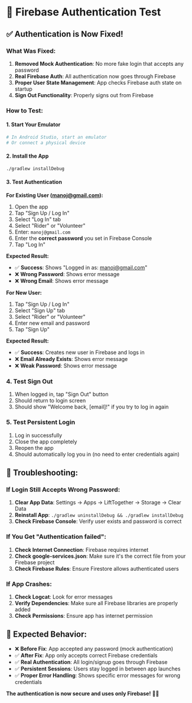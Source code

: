# 🔐 Firebase Authentication Test

## ✅ **Authentication is Now Fixed!**

### **What Was Fixed:**
1. **Removed Mock Authentication**: No more fake login that accepts any password
2. **Real Firebase Auth**: All authentication now goes through Firebase
3. **Proper User State Management**: App checks Firebase auth state on startup
4. **Sign Out Functionality**: Properly signs out from Firebase

### **How to Test:**

#### **1. Start Your Emulator**
```bash
# In Android Studio, start an emulator
# Or connect a physical device
```

#### **2. Install the App**
```bash
./gradlew installDebug
```

#### **3. Test Authentication**

**For Existing User (manoj@gmail.com):**
1. Open the app
2. Tap "Sign Up / Log In"
3. Select "Log In" tab
4. Select "Rider" or "Volunteer"
5. Enter: `manoj@gmail.com`
6. Enter the **correct password** you set in Firebase Console
7. Tap "Log In"

**Expected Result:**
- ✅ **Success**: Shows "Logged in as: manoj@gmail.com"
- ❌ **Wrong Password**: Shows error message
- ❌ **Wrong Email**: Shows error message

**For New User:**
1. Tap "Sign Up / Log In"
2. Select "Sign Up" tab
3. Select "Rider" or "Volunteer"
4. Enter new email and password
5. Tap "Sign Up"

**Expected Result:**
- ✅ **Success**: Creates new user in Firebase and logs in
- ❌ **Email Already Exists**: Shows error message
- ❌ **Weak Password**: Shows error message

### **4. Test Sign Out**
1. When logged in, tap "Sign Out" button
2. Should return to login screen
3. Should show "Welcome back, [email]!" if you try to log in again

### **5. Test Persistent Login**
1. Log in successfully
2. Close the app completely
3. Reopen the app
4. Should automatically log you in (no need to enter credentials again)

## 🔧 **Troubleshooting:**

### **If Login Still Accepts Wrong Password:**
1. **Clear App Data**: Settings → Apps → LiftTogether → Storage → Clear Data
2. **Reinstall App**: `./gradlew uninstallDebug && ./gradlew installDebug`
3. **Check Firebase Console**: Verify user exists and password is correct

### **If You Get "Authentication failed":**
1. **Check Internet Connection**: Firebase requires internet
2. **Check google-services.json**: Make sure it's the correct file from your Firebase project
3. **Check Firebase Rules**: Ensure Firestore allows authenticated users

### **If App Crashes:**
1. **Check Logcat**: Look for error messages
2. **Verify Dependencies**: Make sure all Firebase libraries are properly added
3. **Check Permissions**: Ensure app has internet permission

## 🎯 **Expected Behavior:**

- ❌ **Before Fix**: App accepted any password (mock authentication)
- ✅ **After Fix**: App only accepts correct Firebase credentials
- ✅ **Real Authentication**: All login/signup goes through Firebase
- ✅ **Persistent Sessions**: Users stay logged in between app launches
- ✅ **Proper Error Handling**: Shows specific error messages for wrong credentials

**The authentication is now secure and uses only Firebase!** 🔐✅
